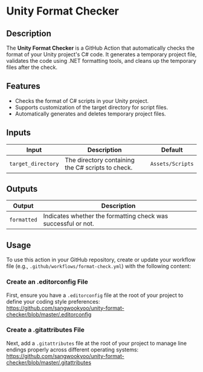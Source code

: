 # Unity Format Checker

## Description

The **Unity Format Checker** is a GitHub Action that automatically checks the format of your Unity project's C# code. It generates a temporary project file, validates the code using .NET formatting tools, and cleans up the temporary files after the check.

## Features

- Checks the format of C# scripts in your Unity project.
- Supports customization of the target directory for script files.
- Automatically generates and deletes temporary project files.

## Inputs

| Input              | Description                                              | Default             |
|--------------------|----------------------------------------------------------|---------------------|
| `target_directory` | The directory containing the C# scripts to check.       | `Assets/Scripts`    |

## Outputs

| Output    | Description                                       |
|-----------|---------------------------------------------------|
| `formatted` | Indicates whether the formatting check was successful or not. |

## Usage

To use this action in your GitHub repository, create or update your workflow file (e.g., `.github/workflows/format-check.yml`) with the following content:

### Create an .editorconfig File

First, ensure you have a `.editorconfig` file at the root of your project to define your coding style preferences:
https://github.com/sangwookyoo/unity-format-checker/blob/master/.editorconfig

### Create a .gitattributes File

Next, add a `.gitattributes` file at the root of your project to manage line endings properly across different operating systems:
https://github.com/sangwookyoo/unity-format-checker/blob/master/.gitattributes
